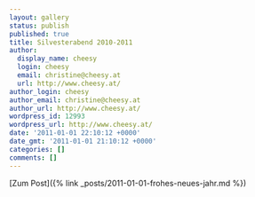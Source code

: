 ```yaml
---
layout: gallery
status: publish
published: true
title: Silvesterabend 2010-2011
author:
  display_name: cheesy
  login: cheesy
  email: christine@cheesy.at
  url: http://www.cheesy.at/
author_login: cheesy
author_email: christine@cheesy.at
author_url: http://www.cheesy.at/
wordpress_id: 12993
wordpress_url: http://www.cheesy.at/
date: '2011-01-01 22:10:12 +0000'
date_gmt: '2011-01-01 21:10:12 +0000'
categories: []
comments: []
---
```


[Zum Post]({% link _posts/2011-01-01-frohes-neues-jahr.md %})
<!--:-->
